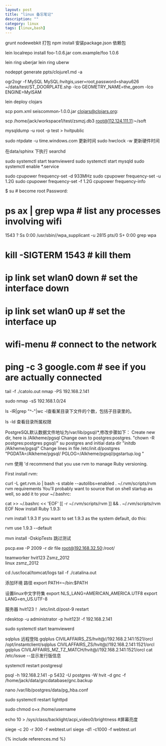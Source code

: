 ```yaml
---
layout: post
title: "linux 备忘笔记"
description: ""
category: linux 
tags: [linux,bash]
---
```


grunt nodewebkit 打包
npm install 安装package.json 依赖包


lein localrepo install foo-1.0.6.jar com.example/foo 1.0.6

lein ring uberjar
lein ring uberw


nodeppt generate ppts/clojure1.md -a


ogr2ogr -f MySQL MySQL:hvitgis,user=root,password=shayu626 ~/data/test/ST_DOORPLATE.shp -lco GEOMETRY_NAME=the_geom -lco ENGINE=MyISAM

lein deploy clojars

scp pom.xml seiscommon-1.0.0.jar clojars@clojars.org:
 
scp /home/jack/workspace1/test/zsmzj.db3  root@112.124.111.11:~/soft 
 
mysqldump -u root -p test > hvitpublic


sudo ntpdate -u time.windows.com  更新时间
sudo hwclock -w                   更新硬件时间

在data/sphinx 下执行 searchd

sudo systemctl start teamviewerd
sudo systemctl start mysqld
sudo systemctl enable *.service




sudo cpupower frequency-set -d 933MHz
sudo cpupower frequency-set -u 1.2G
sudo cpupower frequency-set -f 1.2G
cpupower frequency-info

$ su # become root
Password:
# ps ax | grep wpa # list any processes involving wifi 
 1543 ?        Ss     0:00 /usr/sbin//wpa_supplicant -u
 2815 pts/0    S+     0:00 grep wpa
# kill -SIGTERM 1543 # kill them
# ip link set wlan0 down # set the interface down
# ip link set wlan0 up # set the interface up
# wifi-menu # connect to the network
# ping -c 3 google.com # see if you are actually connected

tail -f ./catolo.out
nmap -PS 192.168.2.141

sudo nmap -sS 192.168.1.0/24


       



ls -lR|grep "^-"|wc -l查看某目录下文件的个数，包括子目录里的。

ls -ld  查看目录所属权限


PostgreSQL默认数据文件地址为/var/lib/pgsql/*,修改步骤如下：
Create new dir, here is /Alkheme/pgsql
Change own to postgres:postgres. "chown -R postgres:postgres pgsql/"
su postgres and initial data dir "initdb /Alkheme/pgsql"
Change lines in file /etc/init.d/postgres 
"PGDATA=/Alkheme/pgsql/
PGLOG=/Alkheme/pgsql/pgstartup.log
"

rvm 使用
'd recommend that you use rvm to manage Ruby versioning.

First install rvm:

curl -L get.rvm.io | bash -s stable --autolibs=enabled
. ~/.rvm/scripts/rvm
rvm requirements
You'll probably want to source that on shell startup as well, so add it to your ~/.bashrc:

cat >> ~/.bashrc << 'EOF'
[[ -r ~/.rvm/scripts/rvm ]] && . ~/.rvm/scripts/rvm
EOF
Now install Ruby 1.9.3:

rvm install 1.9.3
If you want to set 1.9.3 as the system default, do this:

rvm use 1.9.3 --default


mvn install -DskipTests 跳过测试

pscp.exe -P 2009 -r dir file root@192.168.32.50:/root/

teamworker hvit123   Zsmz_2012  
linux zsmz_2012

cd /usr/local/tomcat/logs 
tail -f ./catalina.out

添加环境 路径
export PATH=~/bin:$PATH  

设置linux中文字符集
export NLS_LANG=AMERICAN_AMERICA.UTF8
export LANG=en_US.UTF-8


服务器 hvit123！
/etc/init.d/post-9  restart

rdesktop -u administrator -p hvit123! -f 192.168.2.141

sudo systemctl start teamviewerd

sqlplus 远程登陆
gqlplus CIVILAFFAIRS_ZS/hvit@//192.168.2.141:1521/orcl
/opt/instantclient/sqlplus CIVILAFFAIRS_ZS/hvit@//192.168.2.141:1521/orcl
gqlplus CIVILAFFAIRS_MZ_TZ_MATCH/hvit@//192.168.2.141:1521/orcl
cat /etc/issue  --显示发行版信息

systemctl restart postgresql

psql -h 192.168.2.141 -p 5432  -U postgres -W hvit -d gnc -f  /home/jack/data/gncdatabase/gnc.backup

nano /var/lib/postgres/data/pg_hba.conf 

sudo systemctl restart lighttpd

sudo chmod o+x /home/username

echo 10 > /sys/class/backlight/acpi_video0/brightness    #屏幕亮度

siege -c 20 -r 300 -f webtest.url 
siege -d1 -c1000 -f webtest.url



{% include references.md %}

